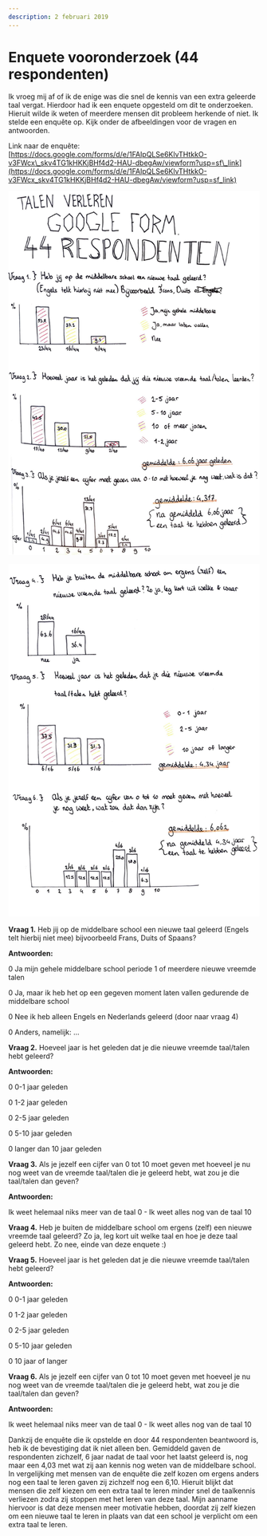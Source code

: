 ```yaml
---
description: 2 februari 2019
---
```


# Enquete vooronderzoek \(44 respondenten\)

Ik vroeg mij af of ik de enige was die snel de kennis van een extra geleerde taal vergat. Hierdoor had ik een enquete opgesteld om dit te onderzoeken. Hieruit wilde ik weten of meerdere mensen dit probleem  herkende of niet. Ik stelde een enquête op. Kijk onder de afbeeldingen voor de vragen en antwoorden.

Link naar de enquête: [https://docs.google.com/forms/d/e/1FAIpQLSe6KlvTHtkkO-v3FWcx\_skv4TG1kHKKjBHf4d2-HAU-dbegAw/viewform?usp=sf\_link](https://docs.google.com/forms/d/e/1FAIpQLSe6KlvTHtkkO-v3FWcx_skv4TG1kHKKjBHf4d2-HAU-dbegAw/viewform?usp=sf_link)

![](../../.gitbook/assets/scan-7-may-2019-4-1-1.jpg)

![](../../.gitbook/assets/scan-7-may-2019-4-2-1.jpg)

**Vraag 1.** Heb jij op de middelbare school een nieuwe taal geleerd \(Engels telt hierbij niet mee\) bijvoorbeeld Frans, Duits of Spaans?

**Antwoorden:**

0 Ja mijn gehele middelbare school periode 1 of meerdere nieuwe vreemde talen

0 Ja, maar ik heb het op een gegeven moment laten vallen gedurende de middelbare school

0 Nee ik heb alleen Engels en Nederlands geleerd \(door naar vraag 4\)

0 Anders, namelijk: ...



**Vraag 2.** Hoeveel jaar is het geleden dat je die nieuwe vreemde taal/talen hebt geleerd?

**Antwoorden:** 

0 0-1 jaar geleden

0 1-2 jaar geleden

0 2-5 jaar geleden

0 5-10 jaar geleden

0 langer dan 10 jaar geleden



**Vraag 3.** Als je jezelf een cijfer van 0 tot 10 moet geven met hoeveel je nu nog weet van de vreemde taal/talen die je geleerd hebt, wat zou je die taal/talen dan geven?

**Antwoorden:**

Ik weet helemaal niks meer van de taal 0 - Ik weet alles nog van de taal 10



**Vraag 4.** Heb je buiten de middelbare school om ergens \(zelf\) een nieuwe vreemde taal geleerd? Zo ja, leg kort uit welke taal en hoe je deze taal geleerd hebt. Zo nee, einde van deze enquete :\)



**Vraag 5.** Hoeveel jaar is het geleden dat je die nieuwe vreemde taal/talen hebt geleerd?

**Antwoorden:**

0 0-1 jaar geleden

0 1-2 jaar geleden

0 2-5 jaar geleden

0 5-10 jaar geleden

0 10 jaar of langer



**Vraag 6.** Als je jezelf een cijfer van 0 tot 10 moet geven met hoeveel je nu nog weet van de vreemde taal/talen die je geleerd hebt, wat zou je die taal/talen dan geven?

**Antwoorden:**

Ik weet helemaal niks meer van de taal 0 - Ik weet alles nog van de taal 10

Dankzij de enquête die ik opstelde en door 44 respondenten beantwoord is, heb ik de bevestiging dat ik niet alleen ben. Gemiddeld gaven de respondenten zichzelf, 6 jaar nadat de taal voor het laatst geleerd is, nog maar een 4,03 met wat zij aan kennis nog weten van de middelbare school. In vergelijking met mensen van de enquête die zelf kozen om ergens anders nog een taal te leren gaven zij zichzelf nog een 6,10. Hieruit blijkt dat mensen die zelf kiezen om een extra taal te leren minder snel de taalkennis verliezen zodra zij stoppen met het leren van deze taal. Mijn aanname hiervoor is dat deze mensen meer motivatie hebben, doordat zij zelf kiezen om een nieuwe taal te leren in plaats van dat een school je verplicht om een extra taal te leren.

